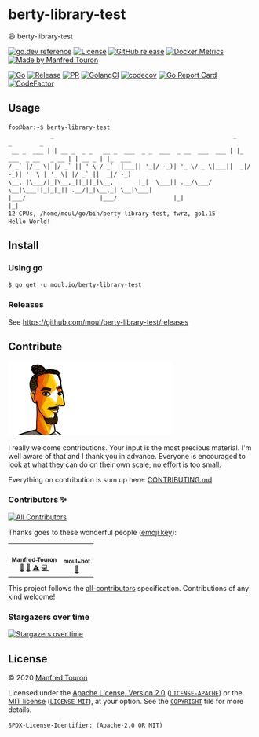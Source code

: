 # berty-library-test

:smile: berty-library-test

[![go.dev reference](https://img.shields.io/badge/go.dev-reference-007d9c?logo=go&logoColor=white)](https://pkg.go.dev/moul.io/berty-library-test)
[![License](https://img.shields.io/badge/license-Apache--2.0%20%2F%20MIT-%2397ca00.svg)](https://github.com/moul/berty-library-test/blob/master/COPYRIGHT)
[![GitHub release](https://img.shields.io/github/release/moul/berty-library-test.svg)](https://github.com/moul/berty-library-test/releases)
[![Docker Metrics](https://images.microbadger.com/badges/image/moul/berty-library-test.svg)](https://microbadger.com/images/moul/berty-library-test)
[![Made by Manfred Touron](https://img.shields.io/badge/made%20by-Manfred%20Touron-blue.svg?style=flat)](https://manfred.life/)

[![Go](https://github.com/moul/berty-library-test/workflows/Go/badge.svg)](https://github.com/moul/berty-library-test/actions?query=workflow%3AGo)
[![Release](https://github.com/moul/berty-library-test/workflows/Release/badge.svg)](https://github.com/moul/berty-library-test/actions?query=workflow%3ARelease)
[![PR](https://github.com/moul/berty-library-test/workflows/PR/badge.svg)](https://github.com/moul/berty-library-test/actions?query=workflow%3APR)
[![GolangCI](https://golangci.com/badges/github.com/moul/berty-library-test.svg)](https://golangci.com/r/github.com/moul/berty-library-test)
[![codecov](https://codecov.io/gh/moul/berty-library-test/branch/master/graph/badge.svg)](https://codecov.io/gh/moul/berty-library-test)
[![Go Report Card](https://goreportcard.com/badge/moul.io/berty-library-test)](https://goreportcard.com/report/moul.io/berty-library-test)
[![CodeFactor](https://www.codefactor.io/repository/github/moul/berty-library-test/badge)](https://www.codefactor.io/repository/github/moul/berty-library-test)


## Usage

[embedmd]:# (.tmp/usage.txt console)
```console
foo@bar:~$ berty-library-test
            _                                                   _                      _        _
 __ _  ___ | | __ _  _ _   __ _  ___  _ _  ___  _ __  ___  ___ | |_  ___  _ __   _ __ | | __ _ | |_  ___
/ _` |/ _ \| |/ _` || ' \ / _` ||___|| '_|/ -_)| '_ \/ _ \|___||  _|/ -_)| '  \ | '_ \| |/ _` ||  _|/ -_)
\__, |\___/|_|\__,_||_||_|\__, |     |_|  \___|| .__/\___/      \__|\___||_|_|_|| .__/|_|\__,_| \__|\___|
|___/                     |___/                |_|                              |_|
12 CPUs, /home/moul/go/bin/berty-library-test, fwrz, go1.15
Hello World!
```

## Install

### Using go

```console
$ go get -u moul.io/berty-library-test
```

### Releases

See https://github.com/moul/berty-library-test/releases

## Contribute

![Contribute <3](https://raw.githubusercontent.com/moul/moul/master/contribute.gif)

I really welcome contributions. Your input is the most precious material. I'm well aware of that and I thank you in advance. Everyone is encouraged to look at what they can do on their own scale; no effort is too small.

Everything on contribution is sum up here: [CONTRIBUTING.md](./CONTRIBUTING.md)

### Contributors ✨

<!-- ALL-CONTRIBUTORS-BADGE:START - Do not remove or modify this section -->
[![All Contributors](https://img.shields.io/badge/all_contributors-2-orange.svg)](#contributors)
<!-- ALL-CONTRIBUTORS-BADGE:END -->

Thanks goes to these wonderful people ([emoji key](https://allcontributors.org/docs/en/emoji-key)):

<!-- ALL-CONTRIBUTORS-LIST:START - Do not remove or modify this section -->
<!-- prettier-ignore-start -->
<!-- markdownlint-disable -->
<table>
  <tr>
    <td align="center"><a href="http://manfred.life"><img src="https://avatars1.githubusercontent.com/u/94029?v=4" width="100px;" alt=""/><br /><sub><b>Manfred Touron</b></sub></a><br /><a href="#maintenance-moul" title="Maintenance">🚧</a> <a href="https://github.com/moul/berty-library-test/commits?author=moul" title="Documentation">📖</a> <a href="https://github.com/moul/berty-library-test/commits?author=moul" title="Tests">⚠️</a> <a href="https://github.com/moul/berty-library-test/commits?author=moul" title="Code">💻</a></td>
    <td align="center"><a href="https://manfred.life/moul-bot"><img src="https://avatars1.githubusercontent.com/u/41326314?v=4" width="100px;" alt=""/><br /><sub><b>moul-bot</b></sub></a><br /><a href="#maintenance-moul-bot" title="Maintenance">🚧</a></td>
  </tr>
</table>

<!-- markdownlint-enable -->
<!-- prettier-ignore-end -->
<!-- ALL-CONTRIBUTORS-LIST:END -->

This project follows the [all-contributors](https://github.com/all-contributors/all-contributors) specification. Contributions of any kind welcome!

### Stargazers over time

[![Stargazers over time](https://starchart.cc/moul/berty-library-test.svg)](https://starchart.cc/moul/berty-library-test)

## License

© 2020 [Manfred Touron](https://manfred.life)

Licensed under the [Apache License, Version 2.0](https://www.apache.org/licenses/LICENSE-2.0) ([`LICENSE-APACHE`](LICENSE-APACHE)) or the [MIT license](https://opensource.org/licenses/MIT) ([`LICENSE-MIT`](LICENSE-MIT)), at your option. See the [`COPYRIGHT`](COPYRIGHT) file for more details.

`SPDX-License-Identifier: (Apache-2.0 OR MIT)`
